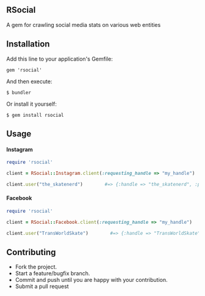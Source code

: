 ## RSocial

A gem for crawling social media stats on various web entities

## Installation

Add this line to your application's Gemfile:

    gem 'rsocial'

And then execute:

    $ bundler

Or install it yourself:

    $ gem install rsocial

## Usage

#### Instagram

```ruby
require 'rsocial'

client = RSocial::Instagram.client(:requesting_handle => "my_handle")

client.user("the_skatenerd")        #=> {:handle => "the_skatenerd", :posts => "1,140", :followers => "59.8k", :following => "920"}
```

#### Facebook

```ruby
require 'rsocial'

client = RSocial::Facebook.client(:requesting_handle => "my_handle")

client.user("TransWorldSkate")        #=> {:handle => "TransWorldSkate", :followers => "1,667,861 likes"}
```

## Contributing

* Fork the project.
* Start a feature/bugfix branch.
* Commit and push until you are happy with your contribution.
* Submit a pull request
